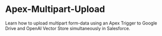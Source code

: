 # Apex-Multipart-Upload
Learn how to upload multipart form-data using an Apex Trigger to Google Drive and OpenAI Vector Store simultaneously in Salesforce.
